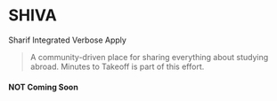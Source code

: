 SHIVA
=========
Sharif Integrated Verbose Apply

> A community-driven place for sharing everything about studying abroad. Minutes to Takeoff is part of this effort.

#### **NOT** Coming Soon



